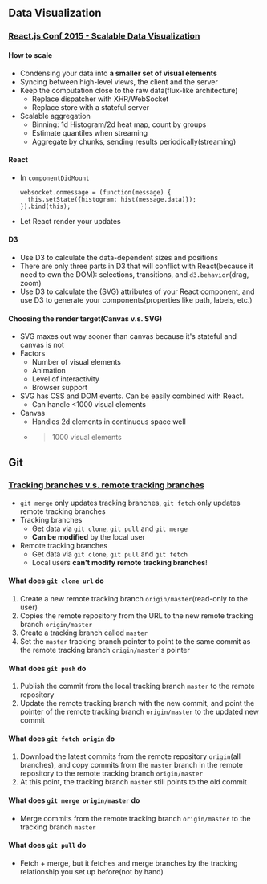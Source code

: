 ## Data Visualization

### [React.js Conf 2015 - Scalable Data Visualization](https://www.youtube.com/watch?v=2ii1lEkIv1s)

#### How to scale

* Condensing your data into **a smaller set of visual elements**
* Syncing between high-level views, the client and the server
* Keep the computation close to the raw data(flux-like architecture)
  * Replace dispatcher with XHR/WebSocket
  * Replace store with a stateful server
* Scalable aggregation
  * Binning: 1d Histogram/2d heat map, count by groups
  * Estimate quantiles when streaming
  * Aggregate by chunks, sending results periodically(streaming)

#### React

* In `componentDidMount`

  ```
  websocket.onmessage = (function(message) {
    this.setState({histogram: hist(message.data)});
  }).bind(this);
  ```
* Let React render your updates

#### D3

* Use D3 to calculate the data-dependent sizes and positions
* There are only three parts in D3 that will conflict with React(because it need to own the DOM): selections, transitions, and `d3.behavior`(drag, zoom)
* Use D3 to calculate the (SVG) attributes of your React component, and use D3 to generate your components(properties like path, labels, etc.)

#### Choosing the render target(Canvas v.s. SVG)

* SVG maxes out way sooner than canvas because it's stateful and canvas is not
* Factors
  * Number of visual elements
  * Animation
  * Level of interactivity
  * Browser support
* SVG has CSS and DOM events. Can be easily combined with React. 
  * Can handle <1000 visual elements
* Canvas
  * Handles 2d elements in continuous space well
  * >1000 visual elements

## Git

### [Tracking branches v.s. remote tracking branches](http://www.gitguys.com/topics/tracking-branches-and-remote-tracking-branches/)

* `git merge` only updates tracking branches, `git fetch` only updates remote tracking branches
* Tracking branches
  * Get data via `git clone`, `git pull` and `git merge`
  * **Can be modified** by the local user
* Remote tracking branches
  * Get data via `git clone`, `git pull` and `git fetch`
  * Local users **can't modify remote tracking branches**!

#### What does `git clone url` do

1. Create a new remote tracking branch `origin/master`(read-only to the user)
2. Copies the remote repository from the URL to the new remote tracking branch `origin/master`
3. Create a tracking branch called `master`
4. Set the `master` tracking branch pointer to point to the same commit as the remote tracking branch `origin/master`'s pointer

#### What does `git push` do

1. Publish the commit from the local tracking branch `master` to the remote repository
2. Update the remote tracking branch with the new commit, and point the pointer of the remote tracking branch `origin/master` to the updated new commit

#### What does `git fetch origin` do

1. Download the latest commits from the remote repository `origin`(all branches), and copy commits from the `master` branch in the remote repository to the remote tracking branch `origin/master`
2. At this point, the tracking branch `master` still points to the old commit

#### What does `git merge origin/master` do

* Merge commits from the remote tracking branch `origin/master` to the tracking branch `master`

#### What does `git pull` do

* Fetch + merge, but it fetches and merge branches by the tracking relationship you set up before(not by hand)
